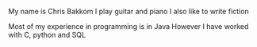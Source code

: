 My name is Chris Bakkom
I play guitar and piano
I also like to write fiction

Most of my experience in programming is in Java
However I have worked with C, python and SQL